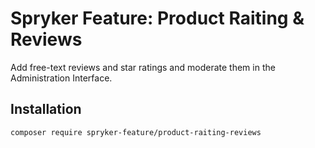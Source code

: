 # Spryker Feature: Product Raiting & Reviews

Add free-text reviews and star ratings and moderate them in the Administration Interface.

## Installation

```
composer require spryker-feature/product-raiting-reviews
```
